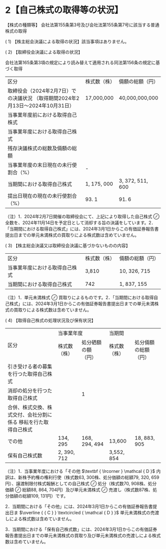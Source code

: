 # 2【自己株式の取得等の状況】  

【株式の種類等】 会社法第155条第3号及び会社法第155条第7号に該当する普通株式の取得  

( 1) 【株主総会決議による取得の状況】該当事項はありません。  

( 2) 【取締役会決議による取得の状況】  

会社法第165条第3項の規定により読み替えて適用される同法第156条の規定に基づく取得  


<html><body><table><tr><td>区分</td><td>株式数（株）</td><td>倆額の総額（円）</td></tr><tr><td>取締役会（2024年2月7日）での决議状況 （取得期間2024年2月13日～2024年10月31日）</td><td>17,000,000</td><td>40,000,000,000</td></tr><tr><td>当事業年度前における取得自己株式</td><td></td><td></td></tr><tr><td>当事業年度における取得自己株式</td><td></td><td></td></tr><tr><td>残存決議株式の総数及倆額の総額</td><td></td><td></td></tr><tr><td>当事業年度の末日現在の未行使割合（%）</td><td>-</td><td></td></tr><tr><td>当期間における取得自己株式</td><td>1, 175, 000</td><td>3, 372, 511, 600</td></tr><tr><td>提出日現在の現在の未行使割合（%）</td><td>93. 1</td><td>91. 6</td></tr></table></body></html>

（注）1．2024年2月7日開催の取締役会にて、上記により取得した自己株式 $\oslash$ 全数を、2024年11月14日を予定日として消却する旨の決議をしています。2．「当期間における取得自己株式」には、2024年3月1日からこの有価証券報告書提出日までの単元未満株式の買取りによる株式数は含めていません。  

( 3) 【株主総会決議又は取締役会決議に基づかないものの内容】  


<html><body><table><tr><td>区分</td><td>株式数（株）</td><td>倆額の総額（円）</td></tr><tr><td>当事業年度における取得自己株式</td><td>3,810</td><td>10, 326, 715</td></tr><tr><td>当期間における取得自己株式</td><td>742</td><td>1, 837, 155</td></tr></table></body></html>  

（注）1．単元未満株式 $\oslash$ 買取りによるものです。2．「当期間における取得自己株式」には、2024年3月1日からこの有価証券報告書提出日までの単元未満株式の買取りによる株式数は含めていません。  

( 4) 【取得自己株式の処理状況及び保有状況】  


<html><body><table><tr><td rowspan="2">区分</td><td colspan="2">当事業年度</td><td colspan="2">当期間</td></tr><tr><td>株式数 （株）</td><td>処分硒額の額 （円）</td><td>株式数 （株）</td><td>処分倆額の総額 （円）</td></tr><tr><td>引き受ける者の募集を行つた取得自己株式</td><td></td><td></td><td></td><td></td></tr><tr><td>消却の処分を行つた取得自己株式</td><td></td><td>1</td><td></td><td></td></tr><tr><td>合併、株式交換、株式交付、会社分割に係る 移耘を行た取得自己株式</td><td></td><td></td><td></td><td></td></tr><tr><td>での他</td><td>134, 295</td><td>168, 294, 494</td><td>13,600</td><td>18, 883, 905</td></tr><tr><td>保有自己株式数</td><td>2, 390, 712</td><td></td><td>3,552, 854</td><td></td></tr></table></body></html>  

（注）1．当事業年度における「その他 $\textbf { \lrcorner } \mathcal { D }$ 内訳は、新株予約権の権利行使（株式数63, 300株、処分価額の総額79, 320, 659円）、譲渡制限付株式報酬としての自己株式 $\oslash$ 処分（株式数70, 908株、処分価額 $\oslash$ 総額88, 864, 704円）及び単元未満株式 $\oslash$ 売渡し（株式数87株、処分価額の総額109, 131円）です。  

2．当期間における「その他」には、2024年3月1日からこの有価証券報告書提出日ま $\overline { { C } } \textcircled { \mathcal { D } }$ 単元未満株式の売渡しによる株式数は含めていません。  

3．当期間における「保有自己株式数」には、2024年3月1日からこの有価証券報告書提出日までの単元未満株式の買取り及び単元未満株式の売渡しによる株式数は含めていません。  